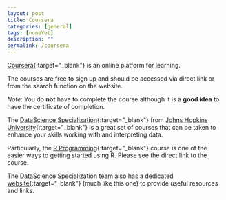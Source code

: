 ```yaml
---
layout: post
title: Coursera
categories: [general]
tags: [noneYet]
description: ""
permalink: /coursera
---
```


[Coursera][]{:target="_blank"} is an online platform for learning.

The courses are free to sign up and should be accessed via direct link or from the search function on the website.

*Note:* You do __not__ have to complete the course although it is a __good idea__ to have the certificate of completion.

The [DataScience Specialization][]{:target="_blank"} from [Johns Hopkins University][]{:target="_blank"} is a great set of courses that can be
taken to enhance your skills working with and interpreting data.

Particularly, the [R Programming][]{:target="_blank"} course is one of the easier ways to getting started using R.
Please see the direct link to the course.

The DataScience Specialization team also has a dedicated [website][]{:target="_blank"} (much like this one) to provide useful
resources and links.

[Coursera]: https://www.coursera.org
[DataScience Specialization]: https://www.coursera.org/specializations/jhudatascience
[R Programming]: https://www.coursera.org/course/rprog
[website]: http://datasciencespecialization.github.io/
[Johns Hopkins University]: https://www.jhu.edu/
